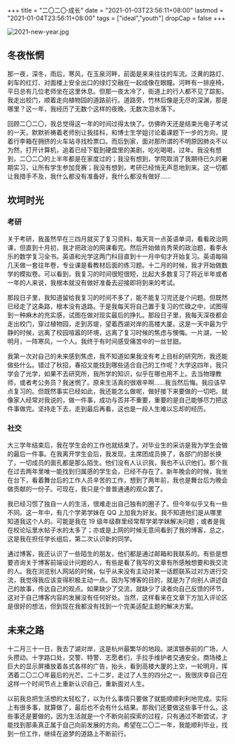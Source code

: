 +++
title = "二〇二〇·成长"
date = "2021-01-03T23:56:11+08:00"
lastmod = "2021-01-04T23:56:11+08:00"
tags = ["ideal","youth"]
dropCap = false
+++

![2021-new-year.jpg](/images/2021-new-year.jpg)

## 冬夜怅惘

那一夜，深冬，雨后，寒风，在玉泉河畔，前面是来来往往的车流。泛黄的路灯、刹车的红灯、对面楼上安全出口的绿灯交融在一起成像在眼瞳。河畔有一排座椅，平日总有几位老师坐在这里休息。但那一夜太冷了，街道上的行人都不见了踪影。我走出校门，顺着走向植物园的道路前行。道路旁，竹林后像是无尽的深渊，那是哪里？这一年，我经历了无数个这样的夜晚，无数次泪水落下。

回顾二〇二〇，我总觉得这一年的时间过得太快了。仿佛昨天还是结束光电子考试的一天，默默祈祷着老师别让我挂科，和博士生学姐讨论着课题下一步的方向，提着行李箱在拥挤的火车站寻找检票口。而后到家，面对那所谓的不明原因肺炎不以为然，打开计算机，追着已经下载到硬盘里的美剧，吃吃喝喝，过年。我没有想到，二〇二〇的上半年都是在家度过的；我没有想到，学院取消了我期待已久的暑期实习，让所有学生参加竞赛；我没有想到，考研已经悄无声息地到来。这一切都让我措手不及，我什么都没有准备好，我什么都没有做好……

## 坎坷时光

### 考研

关于考研，我虽然早在三四月就买了复习资料，每天背一点英语单词，看看政治网课，但直到十月初，我才把政治的网课看完。然后开始做肖秀荣的政治题，看李永乐的数学复习全书。英语和光学这两门科目直到十一月中旬才开始复习。英语每隔几天做一套往年卷，专业课是看教材后面的练习题。十二月的时候，我才开始做数学的模拟卷。可以看到，我复习的时间很短很短，比起大多数复习了将近半年或者一年的人来说，我根本就没有做好准备去迎接即将到来的考试。

那段日子里，我知道留给我复习的时间不多了，能不能复习完还是个问题。但既然已经走了这条路，根本没有退路。于是我每天将自己置于复习的忙碌之中，试图得到一种麻木的充实感，试图在做对现实最后的挣扎。那段日子里，我每天深夜都会走出校门，穿过植物园，走到苏堤，望着西湖对岸的高楼大厦。这是一天中最为宁静的时候，远离了校园喧嚣的环境，远离了复习时候的焦虑与懊悔。一片湖，一轮明月，一阵寒风，一个人。我终于有时间感受痛苦中的一丝甘甜。

我第一次对自己的未来感到焦虑，我不知道如果我没有考上目标的研究所，我还能做些什么。错过了秋招，春招又能找到哪些适合自己的工作呢？大学这四年，我只学会了光学，如果不去研究所，我所学的知识，似乎在哪也用不上。去当物理教师，或者考公务员？我迷惘了。原来生活真的很艰辛啊……我当然后悔。我应该早点复习的。但既然事实已经如此，我还能怎么做呢，做好接下来要做的一切吧。就像家人经常对我说的，做一件事，成功与否并不重要，重要的是自己能够尽力把这件事做完。坚持走下去，走到最后再看，这也是一段人生难以忘却的经历。

### 社交

大三学年结束后，我在学生会的工作也就结束了。对毕业生的采访是我为学生会做的最后一件事。在我离开学生会后，我发现，主席团成员换了，各部门的部长换了，一切成员的面孔都是那么陌生。他们没有人认识我，我也不认识他们。那个我在过去两年里唯一能找到归属感的学生会，已经不存在了。新年晚会的时候，我坐在台下，看着舞台后的工作人员辛苦的工作，想到了两年前，我也是舞台后为晚会做贡献的一份子。可现在，我只是个普普通通的观众罢了。

我已经习惯了独自一人的生活，很难走出自己独有的圈子了。但今年似乎又有一些不同。这一年中，有几个学弟学妹在 QQ 上加我为好友。我不知道他们是从哪里知道我这个人的。可能是我在 19 级年级群里经常帮学弟学妹解决问题；或者是我在校论坛里水帖子水的太多了；亦或是上网的时候无意间看到了我的博客，总之，这是我在担任学长组后，第二次认识新的同学。

通过博客，我还认识了一些陌生的朋友，他们都是通过邮箱和我联系的。有些是想要咨询关于博客前端设计问题的人，有些是看了我写的文章有所感触想要和我交流的人。我在浏览别人网站的时候，似乎从来没有主动对某一话题联系过对方进行交流，我觉得我应该变得积极主动一点。因为写博客的目的，就是为了向别人讲述自己的故事，传达自己的观点。如果缺少了交流，就缺少了读者向自己反馈的环节，这对于自己博客内容的发展没有任何好处。当然，这样看来在文章下方加入评论区是很好的想法，但到现在我都没有找到一个完美适配主题的解决方案。

## 未来之路

十二月三十一日，我去了湖对岸，这是杭州最繁华的地段。湖滨银泰前的广场，人头攒动。十字路口处，交警、特警、志愿者们，手拉手维护者交通安全。商场楼上巨大的显示屏播放着各式各样的广告，抬头，看到高楼大厦的上空，一轮明月，挥洒着二〇二〇年最后的光芒。二十二岁，走过了人生的四分之一。我很庆幸自己在这样一个时间节点上重新认识自己，重新面对人生。

以前我总把生活想的太轻松了，以为什么事情只要做了就能顺顺利利地完成。实际上有很多事，就算做了，最后也不会有什么结果。那我们还要做这些事干什么。这些事还是要做的，因为生活就是一个不断向前探索的过程，只有通过不断尝试，才能找到那条真正属于自己向前发展的方向。希望在二〇二一年，我能顺利毕业，找到一份工作，继续在追梦的道路上不断前行。
